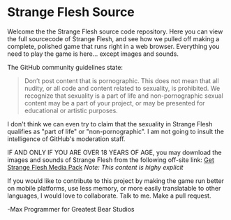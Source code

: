 # Strange Flesh Source

Welcome the the Strange Flesh source code repository. Here you can view the full sourcecode of Strange Flesh, and see how we pulled off making a complete, polished game that runs right in a web browser. Everything you need to play the game is here... except images and sounds.

The GitHub community guidelines state:

>Don’t post content that is pornographic. This does not mean that all nudity, or all code and content related to sexuality, is prohibited. We recognize that sexuality is a part of life and non-pornographic sexual content may be a part of your project, or may be presented for educational or artistic purposes.

I don't think we can even try to claim that the sexuality in Strange Flesh qualifies as "part of life" or "non-pornographic". I am not going to insult the intelligence of GitHub's moderation staff. 

IF AND ONLY IF YOU ARE OVER 18 YEARS OF AGE, you may download the images and sounds of Strange Flesh from the following off-site link: [Get Strange Flesh Media Pack](http://greatestbear.com/strangeflesh/Strange-Flesh-Media-v1.4.zip)
_Note: This content is highy explicit_

If you would like to contribute to this project by making the game run better on mobile platforms, use less memory, or more easily translatable to other languages, I would love to collaborate. Talk to me. Make a pull request.

-Max
Programmer for Greatest Bear Studios
